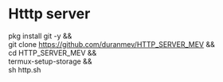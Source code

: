 # Htttp server
pkg install git -y && \
git clone https://github.com/duranmev/HTTP_SERVER_MEV && \
cd HTTP_SERVER_MEV && \
termux-setup-storage && \
sh http.sh
